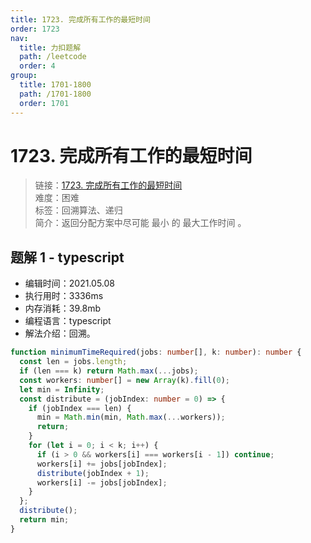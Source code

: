 ```yaml
---
title: 1723. 完成所有工作的最短时间
order: 1723
nav:
  title: 力扣题解
  path: /leetcode
  order: 4
group:
  title: 1701-1800
  path: /1701-1800
  order: 1701
---
```


# 1723. 完成所有工作的最短时间

> 链接：[1723. 完成所有工作的最短时间](https://leetcode-cn.com/problems/find-minimum-time-to-finish-all-jobs/)  
> 难度：困难  
> 标签：回溯算法、递归  
> 简介：返回分配方案中尽可能 最小 的 最大工作时间 。

## 题解 1 - typescript

- 编辑时间：2021.05.08
- 执行用时：3336ms
- 内存消耗：39.8mb
- 编程语言：typescript
- 解法介绍：回溯。

```typescript
function minimumTimeRequired(jobs: number[], k: number): number {
  const len = jobs.length;
  if (len === k) return Math.max(...jobs);
  const workers: number[] = new Array(k).fill(0);
  let min = Infinity;
  const distribute = (jobIndex: number = 0) => {
    if (jobIndex === len) {
      min = Math.min(min, Math.max(...workers));
      return;
    }
    for (let i = 0; i < k; i++) {
      if (i > 0 && workers[i] === workers[i - 1]) continue;
      workers[i] += jobs[jobIndex];
      distribute(jobIndex + 1);
      workers[i] -= jobs[jobIndex];
    }
  };
  distribute();
  return min;
}
```
